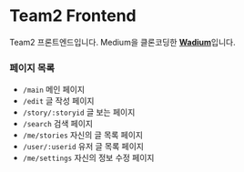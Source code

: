 # Team2 Frontend

Team2 프론트엔드입니다. Medium을 클론코딩한 [**Wadium**](https://www.wadium.shop/)입니다.

### 페이지 목록

- `/main` 메인 페이지
- `/edit` 글 작성 페이지
- `/story/:storyid` 글 보는 페이지
- `/search` 검색 페이지
- `/me/stories` 자신의 글 목록 페이지
- `/user/:userid` 유저 글 목록 페이지
- `/me/settings` 자신의 정보 수정 페이지

